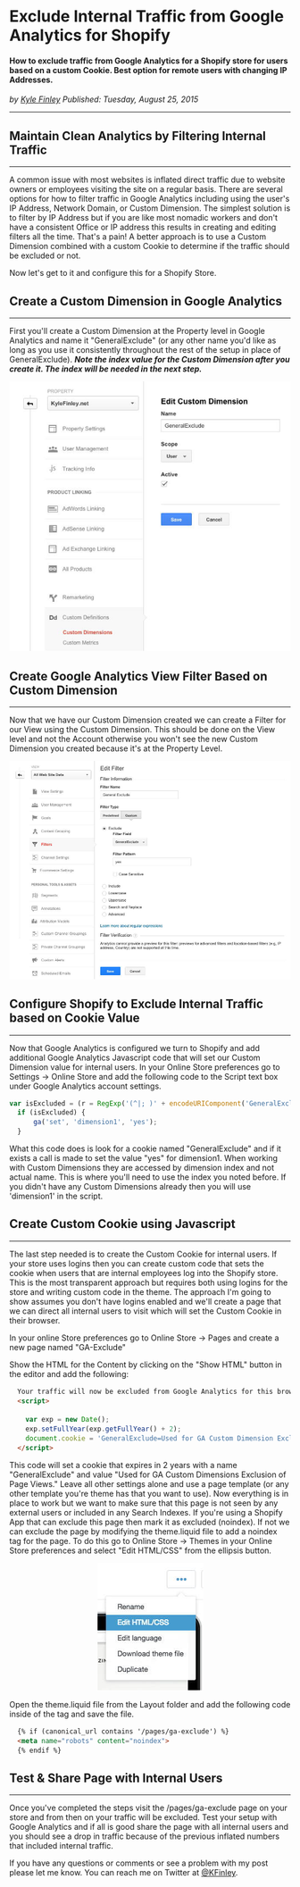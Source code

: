 # Exclude Internal Traffic from Google Analytics for Shopify
#### How to exclude traffic from Google Analytics for a Shopify store for users based on a custom Cookie. Best option for remote users with changing IP Addresses.

*<div class="article-meta-data"> by <span class="article-meta-author" itemprop="author"><a href="https://twitter.com/kfinley" target="_blank" title="kfinley on Twitter">Kyle Finley</a></span> Published: <time itemprop="pubdate" datetime="8/25/2015 4:55:46 PM">Tuesday, August 25, 2015</time></div>*

---

## Maintain Clean Analytics by Filtering Internal Traffic
---
A common issue with most websites is inflated direct traffic due to website owners or employees visiting the site on a regular basis. There are several options for how to filter traffic in Google Analytics including using the user's IP Address, Network Domain, or Custom Dimension. The simplest solution is to filter by IP Address but if you are like most nomadic workers and don't have a consistent Office or IP address this results in creating and editing filters all the time. That's a pain! A better approach is to use a Custom Dimension combined with a custom Cookie to determine if the traffic should be excluded or not.

Now let's get to it and configure this for a Shopify Store.

## Create a Custom Dimension in Google Analytics
---
First you'll create a Custom Dimension at the Property level in Google Analytics and name it "GeneralExclude" (or any other name you'd like as long as you use it consistently throughout the rest of the setup in place of GeneralExclude). ***Note the index value for the Custom Dimension after you create it. The index will be needed in the next step.***

![Google Analytics Custom Dimension](../../../../media/images/articles/google-analytics-custom-dimension.jpg)

## Create Google Analytics View Filter Based on Custom Dimension
---
Now that we have our Custom Dimension created we can create a Filter for our View using the Custom Dimension. This should be done on the View level and not the Account otherwise you won't see the new Custom Dimension you created because it's at the Property Level.

![Google Analytics Custom Dimension](../../../../media/images/articles/google-analytics-filter-based-on-custom-dimension.jpg)

## Configure Shopify to Exclude Internal Traffic based on Cookie Value
---
Now that Google Analytics is configured we turn to Shopify and add additional Google Analytics Javascript code that will set our Custom Dimension value for internal users. In your Online Store preferences go to Settings -> Online Store and add the following code to the Script text box under Google Analytics account settings.


```javascript
var isExcluded = (r = RegExp('(^|; )' + encodeURIComponent('GeneralExclude') + '=([^;]*)').exec(document.cookie)) ? r[2] : null;
  if (isExcluded) {
      ga('set', 'dimension1', 'yes');
  }
```

What this code does is look for a cookie named "GeneralExclude" and if it exists a call is made to set the value "yes" for dimension1. When working with Custom Dimensions they are accessed by dimension index and not actual name. This is where you'll need to use the index you noted before. If you didn't have any Custom Dimensions already then you will use 'dimension1' in the script.

## Create Custom Cookie using Javascript
---
The last step needed is to create the Custom Cookie for internal users. If your store uses logins then you can create custom code that sets the cookie when users that are internal employees log into the Shopify store. This is the most transparent approach but requires both using logins for the store and writing custom code in the theme. The approach I'm going to show assumes you don't have logins enabled and we'll create a page that we can direct all internal users to visit which will set the Custom Cookie in their browser.

In your online Store preferences go to Online Store -> Pages and create a new page named "GA-Exclude"

Show the HTML for the Content by clicking on the "Show HTML" button in the editor and add the following:

```html javascript
  Your traffic will now be excluded from Google Analytics for this browser.
  <script>

    var exp = new Date();
    exp.setFullYear(exp.getFullYear() + 2);
    document.cookie = 'GeneralExclude=Used for GA Custom Dimension Exclusion of Page Views; expires=' + exp + '; path=/';
  </script>
```

This code will set a cookie that expires in 2 years with a name "GeneralExclude" and value "Used for GA Custom Dimensions Exclusion of Page Views." Leave all other settings alone and use a page template (or any other template you're theme has that you want to use).
Now everything is in place to work but we want to make sure that this page is not seen by any external users or included in any Search Indexes. If you're using a Shopify App that can exclude this page then mark it as excluded (noindex). If not we can exclude the page by modifying the theme.liquid file to add a noindex tag for the page. To do this go to Online Store -> Themes in your Online Store preferences and select "Edit HTML/CSS" from the ellipsis button.

<div style="text-align: center;">

![Google Analytics Custom Dimension](../../../../media/images/articles/shopify-edit-theme.jpg)

</div>

Open the theme.liquid file from the Layout folder and add the following code inside of the tag and save the file.

```html
  {% if (canonical_url contains '/pages/ga-exclude') %}
  <meta name="robots" content="noindex">
  {% endif %}
```

## Test & Share Page with Internal Users
---
Once you've completed the steps visit the /pages/ga-exclude page on your store and from then on your traffic will be excluded. Test your setup with Google Analytics and if all is good share the page with all internal users and you should see a drop in traffic because of the previous inflated numbers that included internal traffic.

If you have any questions or comments or see a problem with my post please let me know. You can reach me on Twitter at <a target="new" href=https://twitter.com/kfinley>@KFinley</a>.
